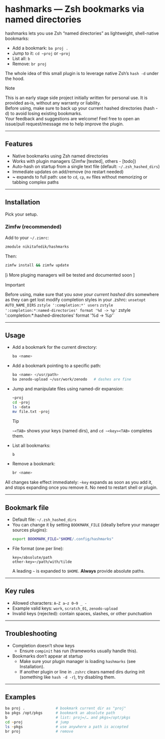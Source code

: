 # hashmarks — Zsh bookmarks via named directories

hashmarks lets you use Zsh “named directories” as lightweight, shell-native bookmarks:

- Add a bookmark: `ba proj .`
- Jump to it: `cd ~proj` or `~proj` 
- List all: `b`
- Remove: `br proj`

The whole idea of this small plugin is to leverage native Zsh’s `hash -d` under the hood.

> [!NOTE]  
> This is an early stage side project initially written for personal use. It is provided as‑is, without any warranty or liability.    
> Before using, make sure to back up your current hashed directories (hash -d) to avoid losing existing bookmarks.    
> Your feedback and suggestions are welcome! Feel free to open an issue/pull request/message me to help improve the plugin.    


---

## Features

- Native bookmarks using Zsh named directories
- Works with plugin managers (Zimfw [tested], others - [todo])
- Auto-hash on startup from a single text file (default: `~/.zsh_hashed_dirs`)
- Immediate updates on add/remove (no restart needed)
- **~<hasmark name>** expands to full path: use to `cd`, `cp`, `mv` files without memorizing or tabbing complex paths 

---

## Installation

Pick your setup.

### Zimfw (recommended)
Add to your `~/.zimrc`:
```zsh
zmodule nikitafedik/hashmarks
```
Then:
```zsh
zimfw install && zimfw update
```
[ℹ️ More pluging managers will be tested and documented soon ]

> [!IMPORTANT]
> Before using, make sure that you *save your current hashed dirs* somewhere as they can get lost
> modify completion styles in your .zshrc: 
> `unsetopt AUTO_NAME_DIRS`
> `zstyle ':completion:*' users`
> `zstyle ':completion:*:named-directories' format '%d -> %p'`
>  zstyle ':completion:*:hashed-directories' format '%d -> %p'`  

---

## Usage

- Add a bookmark for the current directory:
  ```zsh
  ba <name> 
  ```
- Add a bookmark pointing to a specific path:
  ```zsh
  ba <name> </usr/path>
  ba zenodo-upload ~/usr/work/zenodo   # dashes are fine
  ```
- Jump and manipulate files using named-dir expansion:
  ```zsh
  ~proj 
  cd ~proj
  ls ~data
  mv file.txt ~proj 
  ```
  > [!TIP]
  > `~<TAB>` shows your keys (named dirs), and `cd ~<key><TAB>` completes them.

- List all bookmarks:
  ```zsh
  b
  ```
- Remove a bookmark:
  ```zsh
  br <name>
  ```

All changes take effect immediately: `~key` expands as soon as you add it, and stops expanding once you remove it. No need to restart shell or plugin.

---

## Bookmark file

- Default file: `~/.zsh_hashed_dirs`
- You can change it by setting `BOOKMARK_FILE` (ideally before your manager sources plugins):
  ```zsh
  export BOOKMARK_FILE="$HOME/.config/hashmarks"
  ```
- File format (one per line):
  ```
  key=/absolute/path
  other-key=~/path/with/tilde
  ```
  A leading `~` is expanded to `$HOME`. **Always** provide absolute paths. 

---

## Key rules

- Allowed characters: `A–Z a–z 0–9 _ -`
- Example valid keys: `work`, `scratch_01`, `zenodo-upload`
- Invalid keys (rejected): contain spaces, slashes, or other punctuation

---


## Troubleshooting

- Completion doesn’t show keys
  - Ensure `compinit` has run (frameworks usually handle this).
- Bookmarks don’t appear at startup
  - Make sure your plugin manager is loading `hashmarks` (see Installation).
  - If another plugin or line in `.zshrc` clears named dirs during init (something like `hash -d -r`), try disabling them. 

---

## Examples

```zsh
ba proj .              # bookmark current dir as "proj"
ba pkgs /opt/pkgs      # bookmark an absolute path
b                      # list: proj=/… and pkgs=/opt/pkgs
cd ~proj               # jump
ls ~pkgs               # use anywhere a path is accepted
br proj                # remove
```


